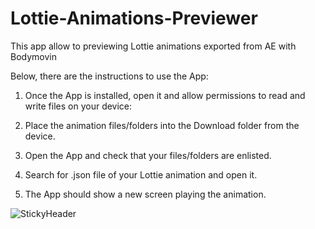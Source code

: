 # Lottie-Animations-Previewer
This app allow to previewing Lottie animations exported from AE with Bodymovin


Below, there are the instructions to use the App:

1. Once the App is installed, open it and allow permissions to read and write files on your device:

2. Place the animation files/folders into the Download folder from the device.

3. Open the App and check that your files/folders are enlisted.

4. Search for .json file of your Lottie animation and open it.

5. The App should show a new screen playing the animation.

![StickyHeader](http://i.imgur.com/DrThppb.gif)
